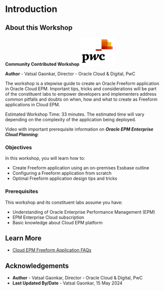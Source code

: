 # Introduction

## About this Workshop
**Community Contributed Workshop**	![Image alt text](images/pwc.png " ")

**Author** - Vatsal Gaonkar, Director - Oracle Cloud & Digital, PwC

The workshop is a stepwise guide to create an Oracle Freeform application in Oracle Cloud EPM. Important tips, tricks and considerations will be part of the constituent labs to empower developers and implementers address common pitfalls and doubts on when, how and what to create as Freeform applications in Cloud EPM.

Estimated Workshop Time: 33 minutes. The estimated time will vary depending on the complexity of the application being deployed.

Video with important prerequisite information on ***Oracle EPM Enterprise Cloud Planning***:

  [](youtube:tdgeyav2yvo)

### Objectives
In this workshop, you will learn how to:
* Create Freeform application using an on-premises Essbase outline                                                                                                                       
* Configuring a Freeform application from scratch
* Optimal Freeform application design tips and tricks

### Prerequisites

This workshop and its constituent labs assume you have:
* Understanding of Oracle Enterprise Performance Management (EPM)
* EPM Enterprise Cloud subscription
* Basic knowledge about Cloud EPM platform

## Learn More

* [Cloud EPM Freeform Application FAQs](https://docs.oracle.com/en/cloud/saas/planning-budgeting-cloud/pfusa/freeform_apps_faq.html)


## Acknowledgements
* **Author** - Vatsal Gaonkar, Director - Oracle Cloud & Digital, PwC
* **Last Updated By/Date** - Vatsal Gaonkar, 15 May 2024
